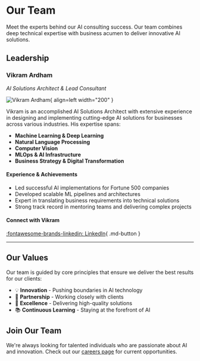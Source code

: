 # Our Team

Meet the experts behind our AI consulting success. Our team combines deep technical expertise with business acumen to deliver innovative AI solutions.

## Leadership

### Vikram Ardham
*AI Solutions Architect & Lead Consultant*

![Vikram Ardham](../assets/vikram.jpg){ align=left width="200" }

Vikram is an accomplished AI Solutions Architect with extensive experience in designing and implementing cutting-edge AI solutions for businesses across various industries. His expertise spans:

- **Machine Learning & Deep Learning**
- **Natural Language Processing**
- **Computer Vision**
- **MLOps & AI Infrastructure**
- **Business Strategy & Digital Transformation**

#### Experience & Achievements

- Led successful AI implementations for Fortune 500 companies
- Developed scalable ML pipelines and architectures
- Expert in translating business requirements into technical solutions
- Strong track record in mentoring teams and delivering complex projects

#### Connect with Vikram

[:fontawesome-brands-linkedin: LinkedIn](https://linkedin.com/in/vikramardham){ .md-button }

---

## Our Values

Our team is guided by core principles that ensure we deliver the best results for our clients:

- :bulb: **Innovation** - Pushing boundaries in AI technology
- :handshake: **Partnership** - Working closely with clients
- :rocket: **Excellence** - Delivering high-quality solutions
- :books: **Continuous Learning** - Staying at the forefront of AI

## Join Our Team

We're always looking for talented individuals who are passionate about AI and innovation. Check out our [careers page](../careers.md) for current opportunities. 